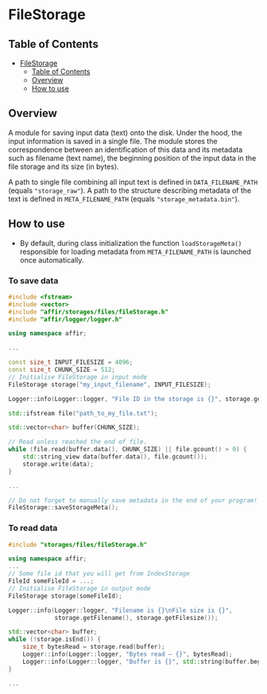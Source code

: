 # FileStorage
## Table of Contents
<!-- TOC -->
* [FileStorage](#filestorage)
  * [Table of Contents](#table-of-contents)
  * [Overview](#overview)
  * [How to use](#how-to-use)
<!-- TOC -->
## Overview
A module for saving input data (text) onto the disk. 
Under the hood, the input information is saved in a single file. 
The module stores the correspondence between an identification of this data and its metadata such as filename (text name), 
the beginning position of the input data in the file storage and its size (in bytes).

A path to single file combining all input text is defined in `DATA_FILENAME_PATH` (equals `"storage_raw"`). 
A path to the structure describing metadata of the text is defined in `META_FILENAME_PATH` (equals `"storage_metadata.bin"`).

## How to use
- By default, during class initialization the function `loadStorageMeta()` responsible for 
loading metadata from `META_FILENAME_PATH` is launched once automatically. 
### To save data
```c++
#include <fstream>
#include <vector>
#include "affir/storages/files/fileStorage.h"
#include "affir/logger/logger.h"

using namespace affir;

...

const size_t INPUT_FILESIZE = 4096;
const size_t CHUNK_SIZE = 512;
// Initialise FileStorage in input mode
FileStorage storage("my_input_filename", INPUT_FILESIZE);

Logger::info(Logger::logger, "File ID in the storage is {}", storage.getId());

std::ifstream file("path_to_my_file.txt");

std::vector<char> buffer(CHUNK_SIZE);

// Read unless reached the end of file.
while (file.read(buffer.data(), CHUNK_SIZE) || file.gcount() > 0) {
    std::string_view data(buffer.data(), file.gcount());
    storage.write(data);
}

...

// Do not forget to manually save metadata in the end of your program!
FileStorage::saveStorageMeta();
```

### To read data
```c++
#include "storages/files/fileStorage.h"

using namespace affir;
...
// Some file id that you will get from IndexStorage
FileId someFileId = ...;
// Initialise FileStorage in output mode
FileStorage storage(someFileId);

Logger::info(Logger::logger, "Filename is {}\nFile size is {}",
             storage.getFilename(), storage.getFilesize());

std::vector<char> buffer;
while (!storage.isEnd()) {
    size_t bytesRead = storage.read(buffer);
    Logger::info(Logger::logger, "Bytes read — {}", bytesRead);
    Logger::info(Logger::logger, "Buffer is {}", std::string(buffer.begin(), buffer.end()));
}

...
```